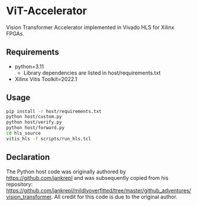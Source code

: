 # ViT-Accelerator
Vision Transformer Accelerator implemented in Vivado HLS for Xilinx FPGAs.

## Requirements
- python=3.11
  - Library dependencies are listed in host/requirements.txt
- Xilinx Vitis Toolkit=2022.1

## Usage
```bash
pip install -r host/requirements.txt
python host/custom.py
python host/verify.py
python host/forward.py
cd hls_source
vitis_hls -f scripts/run_hls.tcl
```

## Declaration
The Python host code was originally authored by https://github.com/jankrepl and was subsequently copied from his repository: https://github.com/jankrepl/mildlyoverfitted/tree/master/github_adventures/vision_transformer. All credit for this code is due to the original author.
